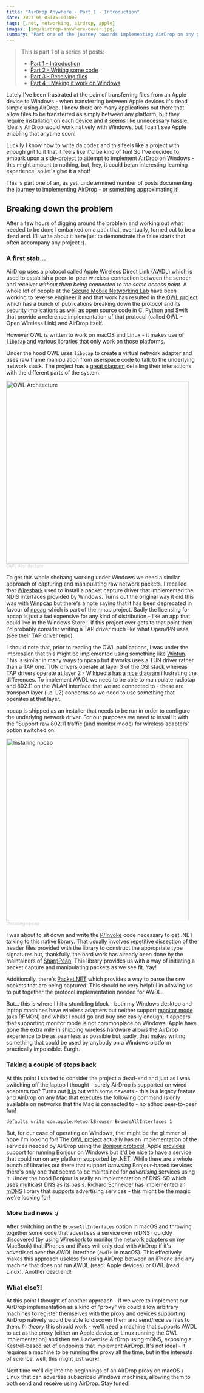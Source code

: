 ```yaml
---
title: "AirDrop Anywhere - Part 1 - Introduction"
date: 2021-05-03T15:00:00Z
tags: [.net, networking, airdrop, apple]
images: [img/airdrop-anywhere-cover.jpg]
summary: "Part one of the journey towards implementing AirDrop on any platform using .NET Core. In this instalment we dig into the problem and poke at some potential solutions."
---
```


> This is part 1 of a series of posts:
> - [Part 1 - Introduction](/posts/2021-05-airdrop-anywhere-part-1)
> - [Part 2 - Writing some code](/posts/2021-05-airdrop-anywhere-part-2)
> - [Part 3 - Receiving files](/posts/2021-05-airdrop-anywhere-part-3)
> - [Part 4 - Making it work on Windows](/posts/2021-06-airdrop-anywhere-part-4)

Lately I've been frustrated at the pain of transferring files from an Apple device to Windows - when transferring between Apple devices it's dead simple using AirDrop. I know there are many applications out there that allow files to be transferred as simply between any platform, but they require installation on each device and it seems like unnecessary hassle. Ideally AirDrop would work natively with Windows, but I can't see Apple enabling that anytime soon!

Luckily I know how to write da codez and this feels like a project with enough grit to it that it feels like it'd be kind of fun! So I've decided to embark upon a side-project to attempt to implement AirDrop on Windows - this might amount to nothing, but, hey, it could be an interesting learning experience, so let's give it a shot!

This is part one of an, as yet, undetermined number of posts documenting the journey to implementing AirDrop - or something approximating it!

## Breaking down the problem

After a few hours of digging around the problem and working out what needed to be done I embarked on a path that, eventually, turned out to be a dead end. I'll write about it here just to demonstrate the false starts that often accompany any project :).

### A first stab...

AirDrop uses a protocol called Apple Wireless Direct Link (AWDL) which is used to establish a peer-to-peer wireless connection between the sender and receiver _without them being connected to the same access point_. A whole lot of people at the [Secure Mobile Networking Lab](https://github.com/seemoo-lab) have been working to reverse engineer it and that work has resulted in the [OWL project](https://owlink.org) which has a bunch of publications breaking down the protocol and its security implications as well as open source code in C, Python and Swift that provide a reference implementation of that protocol (called OWL - Open Wireless Link) and AirDrop itself.

However OWL is written to work on macOS and Linux - it makes use of `libpcap` and various libraries that only work on those platforms.

Under the hood OWL uses `libpcap` to create a virtual network adapter and uses raw frame manipulation from userspace code to talk to the underlying network stack. The project has a [great diagram](https://github.com/seemoo-lab/owl#architecture) detailing their interactions with the different parts of the system:

<img src="https://raw.githubusercontent.com/seemoo-lab/owl/master/resources/overview.png" width=480 alt="OWL Architecture"><br/>
<sub style="color:lightgray">OWL Architecture</sub>

To get this whole shebang working under Windows we need a similar approach of capturing and manipulating raw network packets. I recalled that [Wireshark](https://www.wireshark.org/) used to install a packet capture driver that implemented the NDIS interfaces provided by Windows. Turns out the original way it did this was with [Winpcap](https://www.winpcap.org/) but there's a note saying that it has been deprecated in favour of [npcap](https://nmap.org/npcap/) which is part of the nmap project. Sadly the licensing for npcap is just a tad expensive for any kind of distribution - like an app that could live in the Windows Store - if this project ever gets to that point then I'd probably consider writing a TAP driver much like what OpenVPN uses (see their [TAP driver repo](https://github.com/OpenVPN/tap-windows6)).

I should note that, prior to reading the OWL publications, I was under the impression that this might be implemented using something like [Wintun](https://www.wintun.net). This is similar in many ways to npcap but it works uses a TUN driver rather than a TAP one. TUN drivers operate at layer 3 of the OSI stack whereas TAP drivers operate at layer 2 - Wikipedia [has a nice diagram](https://en.wikipedia.org/wiki/TUN/TAP) illustrating the differences. To implement AWDL we need to be able to manipulate radiotap and 802.11 on the WLAN interface that we are connected to - these are transport layer (i.e. L2) concerns so we need to use something that operates at that layer.

npcap is shipped as an installer that needs to be run in order to configure the underlying network driver. For our purposes we need to install it with the "Support raw 802.11 traffic (and monitor mode) for wireless adapters" option switched on:

<img src="/img/airdrop-anywhere-1.png" width=480 alt="Installing npcap"><br/>
<sub style="color:lightgray">Installing npcap</sub>

I was about to sit down and write the [P/Invoke](https://docs.microsoft.com/en-us/dotnet/standard/native-interop/pinvoke) code necessary to get .NET talking to this native library. That usually involves repetitive dissection of the header files provided with the library to construct the appropriate type signatures but, thankfully, the hard work has already been done by the maintainers of [SharpPcap](https://github.com/chmorgan/sharppcap). This library provides us with a way of initiating a packet capture and manipulating packets as we see fit. Yay!

Additionally, there's [Packet.NET](https://github.com/chmorgan/packetnet) which provides a way to parse the raw packets that are being captured. This should be very helpful in allowing us to put together the protocol implementation needed for AWDL.

But... this is where I hit a stumbling block - both my Windows desktop and laptop machines have wireless adapters but neither support [monitor mode](https://en.wikipedia.org/wiki/Monitor_mode) (aka RFMON) and whilst I could go and buy one easily enough, it appears that supporting monitor mode is not commonplace on Windows. Apple have gone the extra mile in shipping wireless hardware allows the AirDrop experience to be as seamless as possible but, sadly, that makes writing something that could be used by anybody on a Windows platform practically impossible. Eurgh.

### Taking a couple of steps back

At this point I started to consider the project a dead-end and just as I was switching off the laptop I thought - surely AirDrop is supported on wired adapters too? Turns out [it is](https://www.lifewire.com/airdrop-with-without-wifi-connection-2259801) but with some caveats - this is a legacy feature and AirDrop on any Mac that executes the following command is only available on networks that the Mac is connected to - no adhoc peer-to-peer fun!

```
defaults write com.apple.NetworkBrowser BrowseAllInterfaces 1
```

But, for our case of operating on Windows, that might be the glimmer of hope I'm looking for! The [OWL project](https://owlink.org) actually has an implementation of the services needed by AirDrop using the [Bonjour protocol](https://en.wikipedia.org/wiki/Bonjour_(software)).  Apple [provides support](https://developer.apple.com/bonjour/) for running Bonjour on Windows but it'd be nice to have a service that could run on any platform supported by .NET. While there are a whole bunch of libraries out there that support _browsing_ Bonjour-based services there's only one that seems to be maintained for _advertising_ services using it. Under the hood Bonjour is really an implementation of DNS-SD which uses multicast DNS as its basis. [Richard Schneider](https://github.com/richardschneider/net-mdns) has implemented an [mDNS](https://en.wikipedia.org/wiki/Multicast_DNS) library that supports advertising services - this might be the magic we're looking for!

### More bad news :/

After switching on the `BrowseAllInterfaces` option in macOS and throwing together some code that advertises a service over mDNS I quickly discovered (by using [Wireshark](https://www.wireshark.org/) to monitor the network adapters on my MacBook) that iPhones and iPads will only deal with AirDrop if it's advertised over the AWDL interface (`awdl0` in macOS). This effectively makes this approach useless for using AirDrop between an iPhone and any machine that does not run AWDL (read: Apple devices) or OWL (read: Linux). Another dead end!

### What else?!
At this point I thought of another approach - if we were to implement our AirDrop implementation as a kind of "proxy" we could allow arbitrary machines to register themselves with the proxy and devices supporting AirDrop natively would be able to discover them and send/receive files to them. _In theory_ this should work - we'll need a machine that supports AWDL to act as the proxy (either an Apple device or Linux running the OWL implementation) and then we'll advertise AirDrop using mDNS, exposing a Kestrel-based set of endpoints that implement AirDrop. It's not ideal - it requires a machine to be running the proxy all the time, but in the interests of science, well, this might just work!

Next time we'll dig into the beginnings of an AirDrop proxy on macOS / Linux that can advertise subscribed Windows machines, allowing them to both send and receive using AirDrop. Stay tuned!
